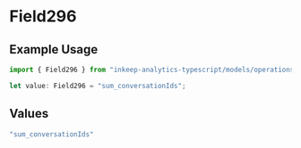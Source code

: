# Field296

## Example Usage

```typescript
import { Field296 } from "inkeep-analytics-typescript/models/operations";

let value: Field296 = "sum_conversationIds";
```

## Values

```typescript
"sum_conversationIds"
```